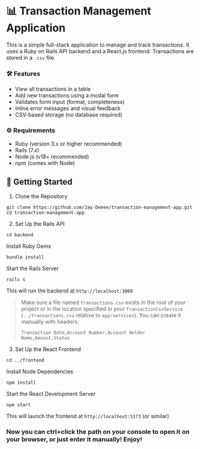 # 📊 Transaction Management Application

This is a simple full-stack application to manage and track transactions.
It uses a Ruby on Rails API backend and a React.js frontend.
Transactions are stored in a `.csv` file.

### 🛠 Features
- View all transactions in a table
- Add new transactions using a modal form
- Validates form input (format, completeness)
- Inline error messages and visual feedback
- CSV-based storage (no database required)

### ⚙️ Requirements
- Ruby (version 3.x or higher recommended)
- Rails (7.x)
- Node.js (v18+ recommended)
- npm (comes with Node)

## 🚀 Getting Started
1. Clone the Repository
```
git clone https://github.com/Jay-Deeee/transaction-management-app.git
cd transaction-management-app
```

2. Set Up the Rails API
```
cd backend
```
Install Ruby Gems
```
bundle install
```
Start the Rails Server
```
rails s
```
This will run the backend at `http://localhost:3000`
> Make sure a file named `transactions.csv` exists in the root of your project or in the location specified in your `TransactionCsvService` (`../transactions.csv` relative to `app/services`). You can create it manually with headers:
> ```
> Transaction Date,Account Number,Account Holder Name,Amount,Status
> ```

3. Set Up the React Frontend
```
cd ../frontend
```
Install Node Dependencies
```
npm install
```
Start the React Development Server
```
npm start
```
This will launch the frontend at `http://localhost:5173` (or similar)

### Now you can ctrl+click the path on your console to open it on your browser, or just enter it manually! Enjoy!
